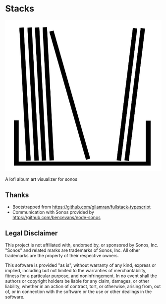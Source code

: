 # Stacks

![Stack Logo](assets/images/stacks-logo.png)

A lofi album art visualizer for sonos

## Thanks

- Bootstrapped from https://github.com/gilamran/fullstack-typescript
- Communication with Sonos provided by https://github.com/bencevans/node-sonos

## Legal Disclaimer

This project is not affiliated with, endorsed by, or sponsored by Sonos, Inc. "Sonos" and related marks are trademarks of Sonos, Inc. All other trademarks are the property of their respective owners.

This software is provided "as is", without warranty of any kind, express or implied, including but not limited to the warranties of merchantability, fitness for a particular purpose, and noninfringement. In no event shall the authors or copyright holders be liable for any claim, damages, or other liability, whether in an action of contract, tort, or otherwise, arising from, out of, or in connection with the software or the use or other dealings in the software.
